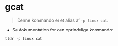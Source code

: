 # gcat

> Denne kommando er et alias af `-p linux cat`.

- Se dokumentation for den oprindelige kommando:

`tldr -p linux cat`
